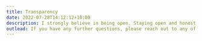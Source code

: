 ```yaml
---
title: Transparency
date: 2022-07-28T14:12:12+10:00
description: I strongly believe in being open. Staying open and honest when running a site can be difficult. Below i'm including the web statistics for my blog for you to explore.
outlead: If you have any further questions, please reach out to any of my socials below.
---
```


